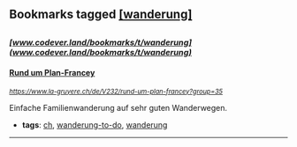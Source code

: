## Bookmarks tagged [[wanderung]](https://www.codever.land/search?q=[wanderung])

_<sup><sup>[www.codever.land/bookmarks/t/wanderung](www.codever.land/bookmarks/t/wanderung)</sup></sup>_
---
#### [Rund um Plan-Francey](https://www.la-gruyere.ch/de/V232/rund-um-plan-francey?group=35)
_<sup>https://www.la-gruyere.ch/de/V232/rund-um-plan-francey?group=35</sup>_

Einfache Familienwanderung auf sehr guten Wanderwegen.
* **tags**: [ch](../tagged/ch.md), [wanderung-to-do](../tagged/wanderung-to-do.md), [wanderung](../tagged/wanderung.md)
---
